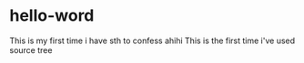 # hello-word
This is my first time
i have sth to confess ahihi
This is the first time i've used source tree